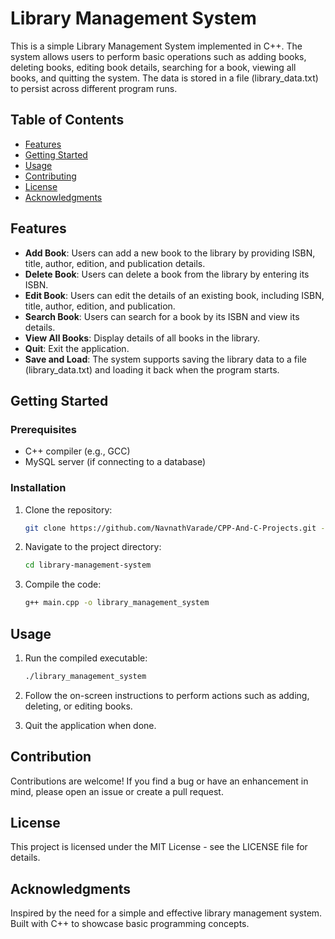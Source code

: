 # Library Management System

This is a simple Library Management System implemented in C++. The system allows users to perform basic operations such as adding books, deleting books, editing book details, searching for a book, viewing all books, and quitting the system. The data is stored in a file (library_data.txt) to persist across different program runs.

## Table of Contents

- [Features](#features)
- [Getting Started](#getting-started)
- [Usage](#usage)
- [Contributing](#contributing)
- [License](#license)
- [Acknowledgments](#Acknowledgments)

## Features

- **Add Book**: Users can add a new book to the library by providing ISBN, title, author, edition, and publication details.
- **Delete Book**: Users can delete a book from the library by entering its ISBN.
- **Edit Book**: Users can edit the details of an existing book, including ISBN, title, author, edition, and publication.
- **Search Book**: Users can search for a book by its ISBN and view its details.
- **View All Books**: Display details of all books in the library.
- **Quit**: Exit the application.
- **Save and Load**: The system supports saving the library data to a file (library_data.txt) and loading it back when the program starts.

## Getting Started

### Prerequisites

- C++ compiler (e.g., GCC)
- MySQL server (if connecting to a database)

### Installation

1. Clone the repository:

   ```bash
   git clone https://github.com/NavnathVarade/CPP-And-C-Projects.git -b main --single-branch Library-Management-System

2. Navigate to the project directory:

    ```bash
    cd library-management-system
3. Compile the code:

    ```bash
    g++ main.cpp -o library_management_system

## Usage

1. Run the compiled executable:

    ```bash
    ./library_management_system

2. Follow the on-screen instructions to perform actions such as adding, deleting, or editing books.

3. Quit the application when done.

## Contribution
Contributions are welcome! If you find a bug or have an enhancement in mind, please open an issue or create a pull request.

## License 
This project is licensed under the MIT License - see the LICENSE file for details.

## Acknowledgments
Inspired by the need for a simple and effective library management system.
Built with C++ to showcase basic programming concepts.
